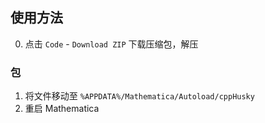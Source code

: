 ## 使用方法

0. 点击 `Code` - `Download ZIP` 下载压缩包，解压

### 包

1. 将文件移动至 `%APPDATA%/Mathematica/Autoload/cppHusky`
2. 重启 Mathematica
